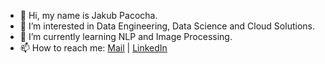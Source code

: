 - 👋 Hi, my name is Jakub Pacocha.
- 👀 I’m interested in Data Engineering, Data Science and Cloud Solutions.
- 🌱 I’m currently learning NLP and Image Processing.
- 📫 How to reach me: [Mail](pacochp@gmail.com) | [LinkedIn](https://www.linkedin.com/in/jakubpacocha/)

<!---
JPacoch/JPacoch is a ✨ special ✨ repository because its `README.md` (this file) appears on your GitHub profile.
You can click the Preview link to take a look at your changes.
--->

